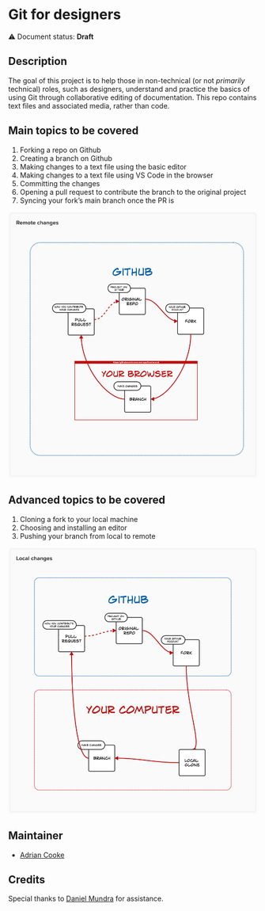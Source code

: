 # Git for designers

⚠️ Document status: **Draft**

## Description

The goal of this project is to help those in non-technical (or not *primarily* technical) roles, such as designers, understand and practice the basics of using Git through collaborative editing of documentation. This repo contains text files and associated media, rather than code.

## Main topics to be covered

1. Forking a repo on Github
2. Creating a branch on Github
3. Making changes to a text file using the basic editor
4. Making changes to a text file using VS Code in the browser
5. Committing the changes
6. Opening a pull request to contribute the branch to the original project
7. Syncing your fork’s main branch once the PR is 

![forking with remote changes](media/forking-with-remote-changes.png)

## Advanced topics to be covered

1. Cloning a fork to your local machine
2. Choosing and installing an editor
3. Pushing your branch from local to remote

![forking with local changes](media/forking-with-local-changes.png)

## Maintainer

* [Adrian Cooke](https://github.com/adriancooke)

## Credits

Special thanks to [Daniel Mundra](https://github.com/dmundra) for assistance.